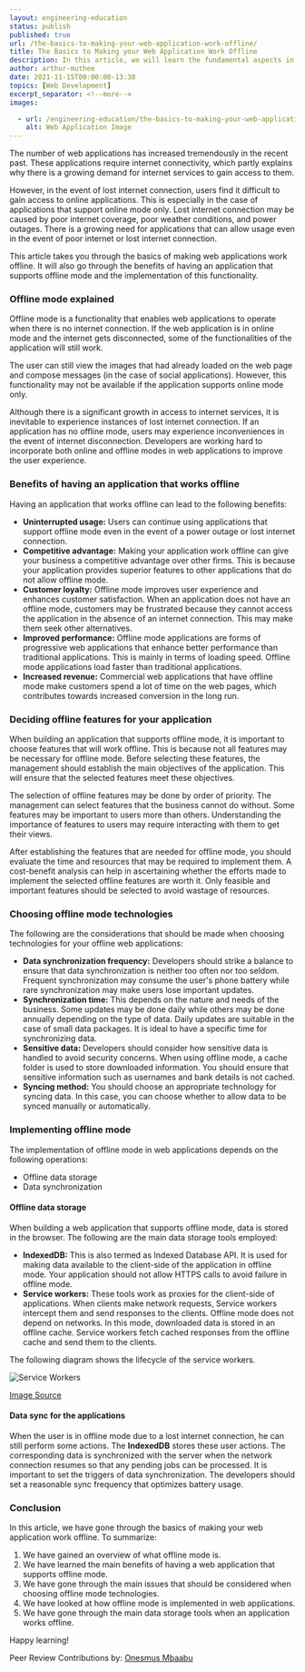 ```yaml
---
layout: engineering-education
status: publish
published: true
url: /the-basics-to-making-your-web-application-work-offline/
title: The Basics to Making your Web Application Work Offline
description: In this article, we will learn the fundamental aspects in making your web application work offline. We will look at the offline mode phenomenon, benefits of having an application that works offline, and the implementatioon of offline mode.  
author: arthur-muthee
date: 2021-11-15T00:00:00-13:30
topics: [Web Development]
excerpt_separator: <!--more-->
images:

  - url: /engineering-education/the-basics-to-making-your-web-application-work-offline/hero.jpg
    alt: Web Application Image
---
```

The number of web applications has increased tremendously in the recent past. These applications require internet connectivity, which partly explains why there is a growing demand for internet services to gain access to them. 
<!--more-->
However, in the event of lost internet connection, users find it difficult to gain access to online applications. This is especially in the case of applications that support online mode only. Lost internet connection may be caused by poor internet coverage, poor weather conditions, and power outages. There is a growing need for applications that can allow usage even in the event of poor internet or lost internet connection. 

This article takes you through the basics of making web applications work offline. It will also go through the benefits of having an application that supports offline mode and the implementation of this functionality. 

### Offline mode explained 
Offline mode is a functionality that enables web applications to operate when there is no internet connection. If the web application is in online mode and the internet gets disconnected, some of the functionalities of the application will still work.

The user can still view the images that had already loaded on the web page and compose messages (in the case of social applications). However, this functionality may not be available if the application supports online mode only. 

Although there is a significant growth in access to internet services, it is inevitable to experience instances of lost internet connection. If an application has no offline mode, users may experience inconveniences in the event of internet disconnection. Developers are working hard to incorporate both online and offline modes in web applications to improve the user experience.  

### Benefits of having an application that works offline
Having an application that works offline can lead to the following benefits:
- **Uninterrupted usage:** Users can continue using applications that support offline mode even in the event of a power outage or lost internet connection. 
- **Competitive advantage:** Making your application work offline can give your business a competitive advantage over other firms. This is because your application provides superior features to other applications that do not allow offline mode. 
- **Customer loyalty:** Offline mode improves user experience and enhances customer satisfaction. When an application does not have an offline mode, customers may be frustrated because they cannot access the application in the absence of an internet connection. This may make them seek other alternatives. 
- **Improved performance:** Offline mode applications are forms of progressive web applications that enhance better performance than traditional applications. This is mainly in terms of loading speed. Offline mode applications load faster than traditional applications. 
- **Increased revenue:** Commercial web applications that have offline mode make customers spend a lot of time on the web pages, which contributes towards increased conversion in the long run. 
  
### Deciding offline features for your application
When building an application that supports offline mode, it is important to choose features that will work offline. This is because not all features may be necessary for offline mode. Before selecting these features, the management should establish the main objectives of the application. This will ensure that the selected features meet these objectives. 

The selection of offline features may be done by order of priority. The management can select features that the business cannot do without. Some features may be important to users more than others. Understanding the importance of features to users may require interacting with them to get their views. 

After establishing the features that are needed for offline mode, you should evaluate the time and resources that may be required to implement them. A cost-benefit analysis can help in ascertaining whether the efforts made to implement the selected offline features are worth it. Only feasible and important features should be selected to avoid wastage of resources. 

### Choosing offline mode technologies
The following are the considerations that should be made when choosing technologies for your offline web applications:
- **Data synchronization frequency:** Developers should strike a balance to ensure that data synchronization is neither too often nor too seldom. Frequent synchronization may consume the user's phone battery while rare synchronization may make users lose important updates. 
- **Synchronization time:** This depends on the nature and needs of the business. Some updates may be done daily while others may be done annually depending on the type of data. Daily updates are suitable in the case of small data packages. It is ideal to have a specific time for synchronizing data. 
- **Sensitive data:** Developers should consider how sensitive data is handled to avoid security concerns. When using offline mode, a cache folder is used to store downloaded information. You should ensure that sensitive information such as usernames and bank details is not cached. 
- **Syncing method:** You should choose an appropriate technology for syncing data. In this case, you can choose whether to allow data to be synced manually or automatically. 
  
### Implementing offline mode
The implementation of offline mode in web applications depends on the following operations:
- Offline data storage
- Data synchronization
  
#### Offline data storage
When building a web application that supports offline mode, data is stored in the browser. The following are the main data storage tools employed:
- **IndexedDB:** This is also termed as Indexed Database API. It is used for making data available to the client-side of the application in offline mode. Your application should not allow HTTPS calls to avoid failure in offline mode. 
- **Service workers:** These tools work as proxies for the client-side of applications. When clients make network requests, Service workers intercept them and send responses to the clients.  Offline mode does not depend on networks. In this mode, downloaded data is stored in an offline cache. Service workers fetch cached responses from the offline cache and send them to the clients.
  
The following diagram shows the lifecycle of the service workers. 

![Service Workers](/engineering-education/the-basics-to-making-your-web-application-work-offline/service-workers.png)

[Image Source](https://yalantis.com/uploads/ckeditor/pictures/4093/service-workers-for-a-web-app.png)

#### Data sync for the applications
When the user is in offline mode due to a lost internet connection, he can still perform some actions. The **IndexedDB** stores these user actions. The corresponding data is synchronized with the server when the network connection resumes so that any pending jobs can be processed. It is important to set the triggers of data synchronization. The developers should set a reasonable sync frequency that optimizes battery usage. 

### Conclusion
In this article, we have gone through the basics of making your web application work offline. To summarize: 
1. We have gained an overview of what offline mode is.
2. We have learned the main benefits of having a web application that supports offline mode. 
3. We have gone through the main issues that should be considered when choosing offline mode technologies.
4. We have looked at how offline mode is implemented in web applications. 
5. We have gone through the main data storage tools when an application works offline.

Happy learning!

Peer Review Contributions by: [Onesmus Mbaabu](/engineering-education/authors/onesmus-mbaabu/)
